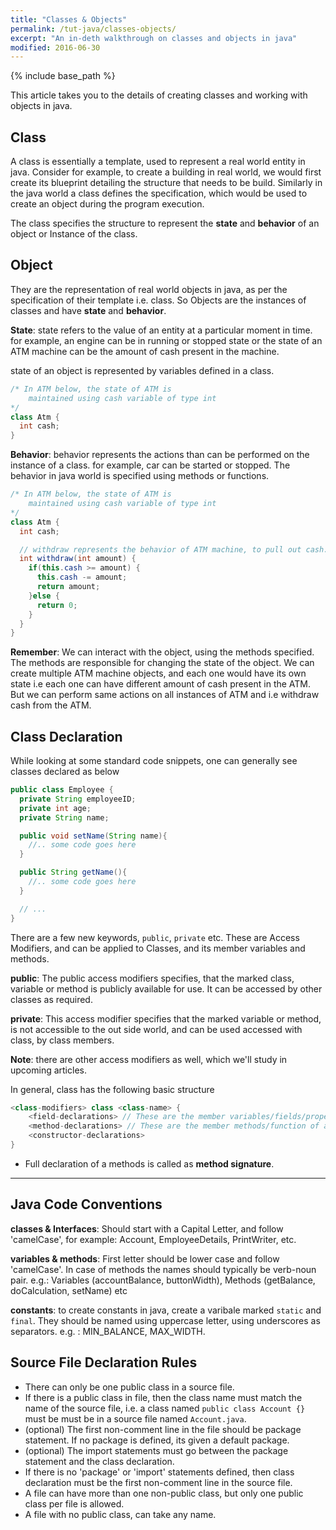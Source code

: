 ```yaml
---
title: "Classes & Objects"
permalink: /tut-java/classes-objects/
excerpt: "An in-deth walkthrough on classes and objects in java"
modified: 2016-06-30
---
```


{% include base_path %}

This article takes you to the details of creating classes and working with objects in java.

## Class

A class is essentially a template, used to represent a real world entity in java. Consider for example, to create a building in real world, we would first create its blueprint detailing the structure that needs to be build. Similarly in the java world a class defines the specification, which would be used to create an object during the program execution.

The class specifies the structure to represent the __state__ and __behavior__ of an object or Instance of the class.

## Object

They are the representation of real world objects in java, as per the specification of their template i.e. class. So Objects are the instances of classes and have **state** and **behavior**.

__State__: state refers to the value of an entity at a particular moment in time. for example, an engine can be in running or stopped state or the state of an ATM machine can be the amount of cash present in the machine.

state of an object is represented by variables defined in a class.

```java
/* In ATM below, the state of ATM is
    maintained using cash variable of type int
*/
class Atm {
  int cash;
}
```

__Behavior__: behavior represents the actions than can be performed on the instance of a class. for example, car can be started or stopped. The behavior in java world is specified using methods or functions.

```java
/* In ATM below, the state of ATM is
    maintained using cash variable of type int
*/
class Atm {
  int cash;

  // withdraw represents the behavior of ATM machine, to pull out cash.
  int withdraw(int amount) {
    if(this.cash >= amount) {
      this.cash -= amount;
      return amount;
    }else {
      return 0;
    }
  }
}
```

**Remember**: We can interact with the object, using the methods specified. The methods are responsible for changing the state of the object. We can create multiple ATM machine objects, and each one would have its own state i.e each one can have different amount of cash present in the ATM. But we can perform same actions on all instances of ATM and i.e withdraw cash from the ATM.

## Class Declaration

While looking at some standard code snippets, one can generally see classes declared as below

```java
public class Employee {
  private String employeeID;
  private int age;
  private String name;

  public void setName(String name){
    //.. some code goes here
  }

  public String getName(){
    //.. some code goes here
  }

  // ...
}
```

There are a few new keywords, `public`, `private` etc. These are Access Modifiers, and can be applied to Classes, and its member variables and methods.

**public**: The public access modifiers specifies, that the marked class, variable or method is publicly available for use. It can be accessed by other classes as required.

**private**: This access modifier specifies that the marked variable or method, is not accessible to the out side world, and can be used accessed with class, by class members.

**Note**: there are other access modifiers as well, which we'll study in upcoming articles.

In general, class has the following basic structure

```java
<class-modifiers> class <class-name> {
    <field-declarations> // These are the member variables/fields/properties of a class. They define 'State'
    <method-declarations> // These are the member methods/function of a class. They define 'Behavior'
    <constructor-declarations>
}
```

+ Full declaration of a methods is called as __method signature__.

----

## Java Code Conventions

**classes & Interfaces**: Should start with a Capital Letter, and follow 'camelCase', for example: Account, EmployeeDetails, PrintWriter, etc.

**variables & methods**: First letter should be lower case and follow 'camelCase'. In case of methods the names should typically be verb-noun pair. e.g.: Variables (accountBalance, buttonWidth), Methods (getBalance, doCalculation, setName) etc

**constants**: to create constants in java, create a varibale marked `static` and `final`. They should be named using uppercase letter, using underscores as separators. e.g. : MIN_BALANCE, MAX_WIDTH.


## Source File Declaration Rules

  + There can only be one public class in a source file.
  + If there is a public class in file, then the class name must match the name of the source file, i.e. a class named `public class Account {}` must be must be in a source file named `Account.java`.
  + (optional) The first non-comment line in the file should be package statement. If no package is defined, its given a default package.
  + (optional) The import statements must go between the package statement and the class declaration.
  + If there is no 'package' or 'import' statements defined, then class declaration must be the first non-comment line in the source file.
  + A file can have more than one non-public class, but only one public class per file is allowed.
  + A file with no public class, can take any name.
